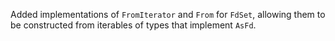 Added implementations of `FromIterator` and `From` for `FdSet`, allowing them to be constructed from iterables of types that implement `AsFd`.
